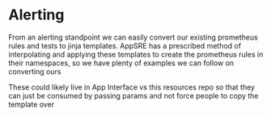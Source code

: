 # Alerting

From an alerting standpoint we can easily convert our existing prometheus rules and tests to jinja templates. AppSRE has a prescribed method of interpolating and applying these templates to create the prometheus rules in their namespaces, so we have plenty of examples we can follow on converting ours

These could likely live in App Interface vs this resources repo so that they can just be consumed by passing params and not force people to copy the template over
